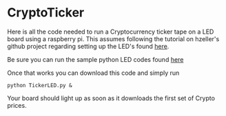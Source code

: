 # CryptoTicker

Here is all the code needed to run a Cryptocurrency ticker tape on a LED board using a raspberry pi.  This assumes following the tutorial on hzeller's github project regarding setting up the LED's found [here](https://github.com/hzeller/rpi-rgb-led-matrix).  

Be sure you can run the sample python LED codes found [here](https://github.com/hzeller/rpi-rgb-led-matrix/tree/master/bindings/python/samples)

Once that works you can download this code and simply run 

    python TickerLED.py &
    
Your board should light up as soon as it downloads the first set of Crypto prices.

